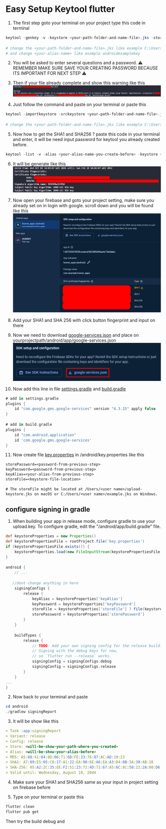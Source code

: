 # Easy Setup Keytool flutter

1. The first step goto your terminal on your project type this code in terminal

```powershell
keytool -genkey -v -keystore <your-path-folder-and-name-file>.jks -storetype JKS -keyalg RSA -keysize 2048 -validity 10000 -alias <your-alias-name>

# change the <your-path-folder-and-name-file>.jks like example C:\Users\xxxx\xxxx\androidexamplekey.jks
# and change <your-alias-name> like example androidexamplekey
```

2. You will be asked to enter several questions and a password. ⚠ REMEMBER MAKE SURE SAVE YOUR CREATING PASSWORD BECAUSE ITS IMPORTANT FOR NEXT STEP ⚠

3. Then if your file already complete and show this warning like this
   ![alt text](assets/image.png)

4. Just follow the command and paste on your terminal or paste this

```powershell
keytool -importkeystore -srckeystore <your-path-folder-and-name-file>.jks -destkeystore <your-path-folder-and-name-file>.jks -deststoretype pkcs12

# change the <your-path-folder-and-name-file>.jks like example C:\Users\xxxx\xxxx\androidexamplekey.jks
```

5. Now how to get the SHA1 and SHA256 ? paste this code in your terminal and enter, it will be need input password for keytool you already created before.

```powershell
keytool -list -v -alias <your-alias-name-you-create-before> -keystore <your-path-folder-and-name-file>.jks
```

6. It will be generate like this
   ![alt text](assets/image-1.png)

7. Now open your firebase and goto your project setting, make sure you already set on in login with google. scroll down and you will be found like this
   ![alt text](assets/image-2.png)

8. Add your SHA1 and SHA 256 with click button fingerprint and input on there

9. Now we need to download [google-services.json]() and place on yourprojectpath/android/app/google-services.json
   ![alt text](assets/image-3.png)

10. Now add this line in file [settings.gradle]() and [build.gradle]()

```gradle
# add in settings.gradle
plugins {
    id "com.google.gms.google-services" version "4.3.15" apply false
}

# add in build.gradle
plugins {
    id "com.android.application"
    id 'com.google.gms.google-services'
}
```

11. Now create file [key.properties]() in /android/key.properties like this

```properties
storePassword=<password-from-previous-step>
keyPassword=<password-from-previous-step>
keyAlias=<your-alias-from-previous-step>
storeFile=<keystore-file-location>

# The storeFile might be located at /Users/<user name>/upload-keystore.jks on macOS or C:/Users/<user name>/example.jks on Windows.
```

## configure signing in gradle

1. When building your app in release mode, configure gradle to use your upload.key. To configure gradle, edit the "<project>/android/app/build.gradle" file.

```gradle
def keystoreProperties = new Properties()
def keystorePropertiesFile = rootProject.file('key.properties')
if (keystorePropertiesFile.exists()) {
    keystoreProperties.load(new FileInputStream(keystorePropertiesFile))
}

android {
    // ...

   //dont change anything in here
    signingConfigs {
        release {
            keyAlias = keystoreProperties['keyAlias']
            keyPassword = keystoreProperties['keyPassword']
            storeFile = keystoreProperties['storeFile'] ? file(keystoreProperties['storeFile']) : null
            storePassword = keystoreProperties['storePassword']
        }
    }

    buildTypes {
        release {
            // TODO: Add your own signing config for the release build.
            // Signing with the debug keys for now,
            // so `flutter run --release` works.
            signingConfig = signingConfigs.debug
            signingConfig = signingConfigs.release
        }
    }
...
}
```

2. Now back to your terminal and paste

```powershell
cd android
./gradlew signingReport
```

3. It will be show like this

```markdown
> Task :app:signingReport
> Variant: release
> Config: release
> Store: <will-be-show-your-path-where-you-created>
> Alias: <will-be-show-your-alias-before>
> MD5: A5:88:41:04:8D:06:71:6D:FE:33:76:87:AC:AD:19:23
> SHA1: A7:89:E5:05:C8:17:A1:22:EA:90:6E:A6:EA:A3:D4:8B:3A:30:AB:18
> SHA-256: 05:A2:2C:35:EE:F2:51:23:72:4D:72:67:A5:6C:8C:58:22:2A:00:D6:DB:F6:45:D5:C1:82:D2:80:A4:69:A8:FE
> Valid until: Wednesday, August 10, 2044
```

4. Make sure your SHA1 and SHA256 same as your input in project setting on firebase before

5. Type on your terminal or paste this

```bash
flutter clean
flutter pub get
```

Then try the build debug and
